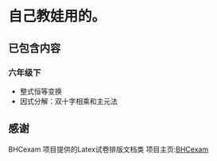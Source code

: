 # 自己教娃用的。

## 已包含内容
### 六年级下
* 整式恒等变换
* 因式分解：双十字相乘和主元法

## 感谢
BHCexam 项目提供的Latex试卷排版文档类
项目主页:[BHCexam](https://github.com/mathedu4all/bhcexam)


